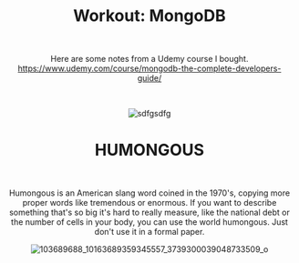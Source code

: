 <div align="center">
  
# Workout: MongoDB

<br>

Here are some notes from a Udemy course I bought.
<br>
https://www.udemy.com/course/mongodb-the-complete-developers-guide/

<br>

![sdfgsdfg](https://user-images.githubusercontent.com/55017307/90396319-4e347b80-e096-11ea-8bcf-1dcfaa5c504a.PNG)


# HUMONGOUS

<br>

Humongous is an American slang word coined in the 1970's, copying more proper words like tremendous or enormous. If you want to describe something that's so big it's hard to really measure, like the national debt or the number of cells in your body, you can use the world humongous. Just don't use it in a formal paper.
<br>

![103689688_10163689359345557_3739300039048733509_o](https://user-images.githubusercontent.com/55017307/90516389-35929700-e164-11ea-9a64-c0af01166200.png)

<div>
